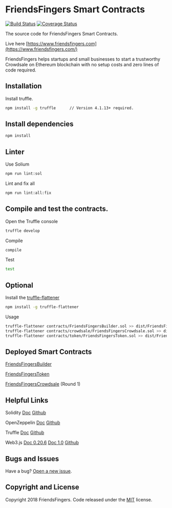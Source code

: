 # FriendsFingers Smart Contracts

[![Build Status](https://travis-ci.org/FriendsFingers/friendsfingers-smartcontracts.svg?branch=master)](https://travis-ci.org/FriendsFingers/friendsfingers-smartcontracts)
[![Coverage Status](https://coveralls.io/repos/github/FriendsFingers/friendsfingers-smartcontracts/badge.svg?branch=master)](https://coveralls.io/github/FriendsFingers/friendsfingers-smartcontracts?branch=master)

The source code for FriendsFingers Smart Contracts. 
 
Live here [https://www.friendsfingers.com](https://www.friendsfingers.com/)

FriendsFingers helps startups and small businesses to start a trustworthy Crowdsale on Ethereum blockchain with no setup costs and zero lines of code required. 


 
## Installation


Install truffle.

```bash
npm install -g truffle      // Version 4.1.13+ required.
```



## Install dependencies


```bash
npm install
```



## Linter


Use Solium

```bash
npm run lint:sol
```

Lint and fix all

```bash
npm run lint:all:fix
```



## Compile and test the contracts.
 

Open the Truffle console

```bash
truffle develop
```

Compile 

```bash
compile 
```

Test

```bash
test
```



## Optional

Install the [truffle-flattener](https://github.com/alcuadrado/truffle-flattener)

```bash
npm install -g truffle-flattener
```
 
Usage 
 
```bash
truffle-flattener contracts/FriendsFingersBuilder.sol >> dist/FriendsFingersBuilder.sol
truffle-flattener contracts/crowdsale/FriendsFingersCrowdsale.sol >> dist/FriendsFingersCrowdsale.sol
truffle-flattener contracts/token/FriendsFingersToken.sol >> dist/FriendsFingersToken.sol  
```


## Deployed Smart Contracts

[FriendsFingersBuilder](https://etherscan.io/address/0xf01eab46ade80e599209681a5aaa13260ae8735c) 

[FriendsFingersToken](https://etherscan.io/token/0x3e47d6d9c8c458302ee5aec3f0ae6df9b3ad8f2f)

[FriendsFingersCrowdsale](https://etherscan.io/address/0xa5f5f3803f6174c94f71419834ab91dd2eb7963a) (Round 1) 



## Helpful Links
 
Solidity [Doc](https://solidity.readthedocs.io) [Github](https://solidity.readthedocs.io)

OpenZeppelin [Doc](https://openzeppelin.org/api/docs/open-zeppelin.html) [Github](https://github.com/OpenZeppelin)

Truffle [Doc](http://truffleframework.com/docs) [Github](https://github.com/trufflesuite/truffle)

Web3.js [Doc 0.20.6](https://github.com/ethereum/wiki/wiki/JavaScript-API) [Doc 1.0](http://web3js.readthedocs.io/en/1.0) [Github](https://github.com/ethereum/web3.js)



## Bugs and Issues

Have a bug? [Open a new issue](https://github.com/FriendsFingers/friendsfingers-smartcontracts/issues).



## Copyright and License

Copyright 2018 FriendsFingers. Code released under the [MIT](https://github.com/friendsfingers/friendsfingers-smartcontracts/blob/master/LICENSE) license.
